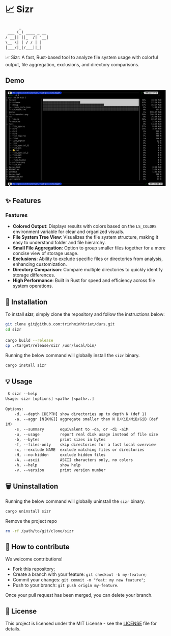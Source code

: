 # 📈 Sizr

```text
      _
 ___ (_) ____ _ __
/ __|| ||_  /| '__|
\__ \| | / / | |
|___/|_|/___||_|
```

📈 Sizr: A fast, Rust-based tool to analyze file system usage with colorful output, file aggregation, exclusions, and directory comparisons.

## Demo

![Example](media/screenshot.png)

## ✨ Features

### Features

- **Colored Output**: Displays results with colors based on the `LS_COLORS` environment variable for clear and organized visuals.
- **File System Tree View**: Visualizes the file system structure, making it easy to understand folder and file hierarchy.
- **Small File Aggregation**: Option to group smaller files together for a more concise view of storage usage.
- **Exclusions**: Ability to exclude specific files or directories from analysis, enhancing customization.
- **Directory Comparison**: Compare multiple directories to quickly identify storage differences.
- **High Performance**: Built in Rust for speed and efficiency across file system operations.

## 🚀 Installation

To install **sizr**, simply clone the repository and follow the instructions below:

```bash
git clone git@github.com:trinhminhtriet/durs.git
cd sizr

cargo build --release
cp ./target/release/sizr /usr/local/bin/
```

Running the below command will globally install the `sizr` binary.

```bash
cargo install sizr
```

## 💡 Usage

```
 $ sizr --help
Usage: sizr [options] <path> [<path>..]

Options:
    -d, --depth [DEPTH] show directories up to depth N (def 1)
    -a, --aggr [N[KMG]] aggregate smaller than N B/KiB/MiB/GiB (def 1M)
    -s, --summary       equivalent to -da, or -d1 -a1M
    -u, --usage         report real disk usage instead of file size
    -b, --bytes         print sizes in bytes
    -f, --files-only    skip directories for a fast local overview
    -x, --exclude NAME  exclude matching files or directories
    -H, --no-hidden     exclude hidden files
    -A, --ascii         ASCII characters only, no colors
    -h, --help          show help
    -v, --version       print version number
```

## 🗑️ Uninstallation

Running the below command will globally uninstall the `sizr` binary.

```bash
cargo uninstall sizr
```

Remove the project repo

```bash
rm -rf /path/to/git/clone/sizr
```

## 🤝 How to contribute

We welcome contributions!

- Fork this repository;
- Create a branch with your feature: `git checkout -b my-feature`;
- Commit your changes: `git commit -m "feat: my new feature"`;
- Push to your branch: `git push origin my-feature`.

Once your pull request has been merged, you can delete your branch.

## 📝 License

This project is licensed under the MIT License - see the [LICENSE](LICENSE) file for details.
